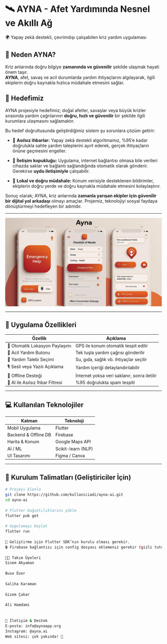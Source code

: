# 🛰️ AYNA - Afet Yardımında Nesnel ve Akıllı Ağ

 🌍 Yapay zekâ destekli, çevrimdışı çalışabilen kriz yardım uygulaması

## 🚨 Neden AYNA?

Kriz anlarında doğru bilgiye **zamanında ve güvenilir** şekilde ulaşmak hayati önem taşır.  
**AYNA**, afet, savaş ve acil durumlarda yardım ihtiyaçlarını algılayarak, ilgili ekiplerin doğru kaynakla hızlıca müdahale etmesini sağlar.

## 🎯 Hedefimiz

AYNA projesiyle hedefimiz; doğal afetler, savaşlar veya büyük krizler sırasında yardım çağrılarının **doğru, hızlı ve güvenilir** bir şekilde ilgili kurumlara ulaşmasını sağlamaktır.

Bu hedef doğrultusunda geliştirdiğimiz sistem şu sorunlara çözüm getirir:

- 📌 **Asılsız ihbarlar:** Yapay zekâ destekli algoritmamız, %95’e kadar doğrulukla sahte yardım taleplerini ayırt ederek, gerçek ihtiyaçların önüne geçmesini engeller.
  
- 📡 **İletişim kopukluğu:** Uygulama, internet bağlantısı olmasa bile verileri cihazda saklar ve bağlantı sağlandığında otomatik olarak gönderir. Gerekirse **uydu iletişimiyle** çalışabilir.
  
- 🧭 **Lokal ve doğru müdahale:** Konum verisiyle desteklenen bildirimler, ekiplerin doğru yerde ve doğru kaynakla müdahale etmesini kolaylaştırır.

Sonuç olarak; AYNA, kriz anlarında **zamanla yarışan ekipler için güvenilir bir dijital yol arkadaşı** olmayı amaçlar. Projemiz, teknolojiyi sosyal faydaya dönüştürmeyi hedefleyen bir adımdır.

---
![Uygulama arayüzü](images/mockup.jpg)


---
## 🔧 Uygulama Özellikleri

| Özellik                         | Açıklama |
|----------------------------------|----------|
| 📍 Otomatik Lokasyon Paylaşımı | GPS ile konum otomatik tespit edilir |
| 🔴 Acil Yardım Butonu          | Tek tuşla yardım çağrısı gönderilir |
| 📝 Yardım Talebi Seçimi        | Su, gıda, sağlık vb. ihtiyaçlar seçilir |
| 🎙️ Sesli veya Yazılı Açıklama | Yardım içeriği detaylandırılabilir |
| 📶 Offline Desteği            | İnternet yoksa veri saklanır, sonra iletilir |
| 🧠 AI ile Asılsız İhbar Filtresi| %95 doğrulukta spam tespiti |


---

## 💻 Kullanılan Teknolojiler

| Katman              | Teknoloji         |
|---------------------|------------------|
| Mobil Uygulama      | Flutter          |
| Backend & Offline DB| Firebase         |
| Harita & Konum      | Google Maps API  |
| AI / ML             | Scikit-learn (NLP) |
| UI Tasarımı         | Figma / Canva    |

---

## 🔧 Kurulum Talimatları (Geliştiriciler İçin)

```bash
# Projeyi klonla
git clone https://github.com/kullaniciadi/ayna-ai.git
cd ayna-ai

# Flutter bağımlılıklarını yükle
flutter pub get

# Uygulamayı başlat
flutter run

📱 Geliştirme için Flutter SDK’nın kurulu olması gerekir.
🔒 Firebase bağlantısı için config dosyası eklemeniz gerekir (gizli tutulmalı).

👩‍💻 Takım Üyeleri
Sinem Akyaman

Buse Özer

Saliha Karaman

Gizem Çakar

Ali Hamdami


💬 İletişim & Destek
E-posta: info@aynaapp.org
Instagram: @ayna.ai
Web sitesi: çok yakında! 🚀